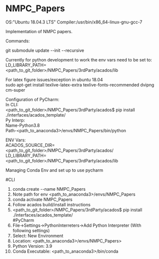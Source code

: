 # NMPC_Papers


OS:"Ubuntu 18.04.3 LTS"
Compiler:/usr/bin/x86_64-linux-gnu-gcc-7


Implementation of NMPC papers. 


Commands:  

git submodule update --init --recursive  

Currently for python development to work the env vars need to be set to:  
LD_LIBRARY_PATH=<path_to_git_folder>/NMPC_Papers/3rdParty/acados/lib  

For latex figure issues/exception in ubuntu 18.04  
sudo apt-get install texlive-latex-extra texlive-fonts-recommended dvipng cm-super  


Configuration of PyCharm:  
In CLI:  
<path_to_git_folder>/NMPC_Papers/3rdParty/acados$ pip install  ./interfaces/acados_template/  
Py Interp:  
Name-Python3.8  
Path-<path_to_anaconda3>/envs/NMPC_Papers/bin/python  

ENV Vars:  
ACADOS_SOURCE_DIR=<path_to_git_folder>/NMPC_Papers/3rdParty/acados/  
LD_LIBRARY_PATH=<path_to_git_folder>/NMPC_Papers/3rdParty/acados/lib  


Managing Conda Env and set up to use pycharm

#CLI
1. conda create --name NMPC_Papers  
2. Note path for env  <path_to_anaconda3>/envs/NMPC_Papers  
3. conda activate NMPC_Papers  
4. Follow acados build/install instructions  
5. <path_to_git_folder>/NMPC_Papers/3rdParty/acados$ pip install  ./interfaces/acados_template/   
#PyCharm  
6. File->Settings->PythonInterreters->Add Python Interpreter (With following settings)  
7. Select: New Environment  
8. Location: <path_to_anaconda3>/envs/NMPC_Papers>   
9. Python Version: 3.9  
10. Conda Executable: <path_to_anaconda3>/bin/conda  
